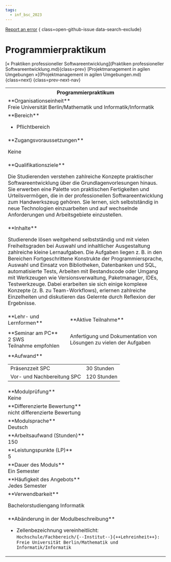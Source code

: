 ```yaml
---
tags:
  - inf_bsc_2023
---
```

[Report an error](https://github.com/SGSSGene/FUB-SUP/issues/new?title=Error%20in%20%22Programmierpraktikum%22&body=There%20seems%20to%20be%20an%20error%20in%20module%20%22Programmierpraktikum%22%2E%0A%0A%3CDescribe%20here%20a%20slightly%20more%20detailed%20description%20of%20what%20is%20wrong%3E&labels=bug)
{ class=open-github-issue data-search-exclude}

# Programmierpraktikum

[« Praktiken professioneller Softwareentwicklung](Praktiken professioneller Softwareentwicklung.md){class=prev}
[Projektmanagement in agilen Umgebungen »](Projektmanagement in agilen Umgebungen.md){class=next}
{class=prev-next-nav}

<table markdown id="moduledesc">
<tr markdown class="moduledesc_head"><th colspan="2">Programmierpraktikum </th></tr>
<tr markdown><td colspan="2">**Organisationseinheit**   <br>Freie Universität Berlin/Mathematik und Informatik/Informatik</td></tr>

<tr markdown><td colspan="2">**Bereich**<br>


- Pflichtbereich

</td></tr>

<tr markdown><td colspan="2">**Zugangsvoraussetzungen** <br>

Keine


</td></tr>
<tr markdown><td colspan="2">**Qualifikationsziele**    <br>

Die Studierenden verstehen zahlreiche Konzepte praktischer
Softwareentwicklung über die Grundlagenvorlesungen hinaus. Sie erwerben eine
Palette von praktischen Fertigkeiten und Urteilsvermögen, die in der
professionellen Softwareentwicklung zum Handwerkszeug gehören. Sie lernen,
sich selbstständig in neue Technologien einzuarbeiten und auf wechselnde
Anforderungen und Arbeitsgebiete einzustellen.


</td></tr>
<tr markdown><td colspan="2">**Inhalte**                <br>

Studierende lösen weitgehend selbstständig und mit vielen Freiheitsgraden
bei Auswahl und inhaltlicher Ausgestaltung zahlreiche kleine Lernaufgaben.
Die Aufgaben liegen z. B. in den Bereichen Fortgeschrittene Konstrukte der
Programmiersprache, Auswahl und Einsatz von Bibliotheken, Datenbanken und
SQL, automatisierte Tests, Arbeiten mit Bestandscode oder Umgang mit
Werkzeugen wie Versionsverwaltung, Paketmanager, IDEs, Testwerkzeuge. Dabei
erarbeiten sie sich einige komplexe Konzepte (z. B. zu Team-Workflows),
erlernen zahlreiche Einzelheiten und diskutieren das Gelernte durch
Reflexion der Ergebnisse.


</td></tr>

<tr markdown><td>**Lehr- und Lernformen**</td><td>**Aktive Teilnahme**</td></tr>
<tr markdown><td> **Seminar am PC** <br>2 SWS <br> Teilnahme empfohlen</td><td>

Anfertigung und Dokumentation von Lösungen zu vielen der Aufgaben
</td></tr>
<tr markdown><td colspan="2">**Aufwand**                <br>
<table class="aufwand_table">
<tr><td>Präsenzzeit SPC</td><td>30 Stunden</td></tr>
<tr><td>Vor- und Nachbereitung SPC</td><td>120 Stunden</td></tr>
</table>

</td></tr>
<tr markdown><td colspan="2">**Modulprüfung**             <br>Keine


</td></tr>
<tr markdown><td colspan="2">**Differenzierte Bewertung** <br>nicht differenzierte Bewertung

</td></tr>
<tr markdown><td colspan="2">**Modulsprache**             <br>Deutsch</td></tr>
<tr markdown><td colspan="2">**Arbeitsaufwand (Stunden)** <br>150</td></tr>
<tr markdown><td colspan="2">**Leistungspunkte (LP)**     <br>5</td></tr>
<tr markdown><td colspan="2">**Dauer des Moduls**         <br>Ein Semester</td></tr>
<tr markdown><td colspan="2">**Häufigkeit des Angebots**  <br>Jedes Semester</td></tr>
<tr markdown><td colspan="2">**Verwendbarkeit**           <br>

Bachelorstudiengang Informatik


</td></tr>
<tr markdown><td colspan="2">**Abänderung in der Modulbeschreibung**<br>


- Zellenbezeichnung vereinheitlicht: `Hochschule/Fachbereich/{--Institut--}{++Lehreinheit++}: Freie Universität Berlin/Mathematik und Informatik/Informatik`

</td></tr>


</table>
